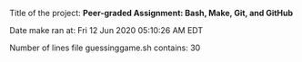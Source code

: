 Title of the project: __Peer-graded Assignment: Bash, Make, Git, and GitHub__

Date make ran at:
Fri 12 Jun 2020 05:10:26 AM EDT

Number of lines file guessinggame.sh contains:
30
